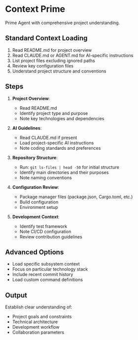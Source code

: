 # Context Prime

Prime Agent with comprehensive project understanding.

## Standard Context Loading

1. Read README.md for project overview
2. Read CLAUDE.md or AGENT.md for AI-specific instructions
3. List project files excluding ignored paths
4. Review key configuration files
5. Understand project structure and conventions

## Steps

1. **Project Overview**:
   - Read README.md
   - Identify project type and purpose
   - Note key technologies and dependencies

2. **AI Guidelines**:
   - Read CLAUDE.md if present
   - Load project-specific AI instructions
   - Note coding standards and preferences

3. **Repository Structure**:
   - Run: `git ls-files | head -50` for initial structure
   - Identify main directories and their purposes
   - Note naming conventions

4. **Configuration Review**:
   - Package manager files (package.json, Cargo.toml, etc.)
   - Build configuration
   - Environment setup

5. **Development Context**:
   - Identify test framework
   - Note CI/CD configuration
   - Review contribution guidelines

## Advanced Options

- Load specific subsystem context
- Focus on particular technology stack
- Include recent commit history
- Load custom command definitions

## Output

Establish clear understanding of:

- Project goals and constraints
- Technical architecture
- Development workflow
- Collaboration parameters
